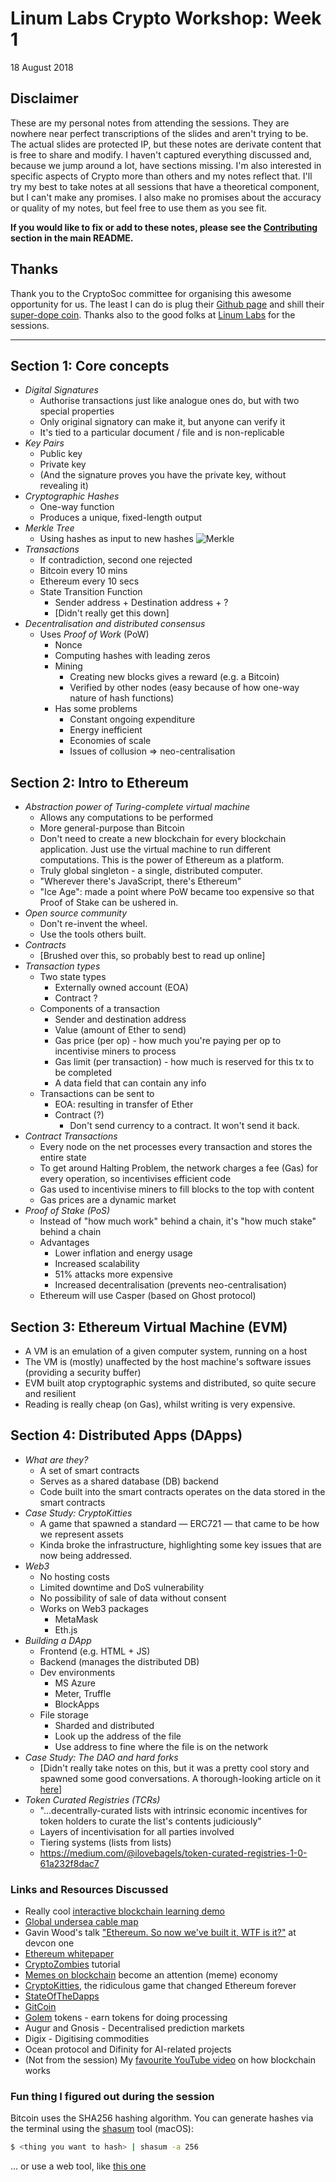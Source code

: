 # Linum Labs Crypto Workshop: Week 1
18 August 2018

## Disclaimer
These are my personal notes from attending the sessions. They are nowhere near perfect transcriptions of the slides and aren't trying to be. The actual slides are protected IP, but these notes are derivate content that is free to share and modify. I haven't captured everything discussed and, because we jump around a lot, have sections missing. I'm also interested in specific aspects of Crypto more than others and my notes reflect that. I'll try my best to take notes at all sessions that have a theoretical component, but I can't make any promises. I also make no promises about the accuracy or quality of my notes, but feel free to use them as you see fit. 

**If you would like to fix or add to these notes, please see the [Contributing](../README.md#contributing) section in the main README.**

## Thanks
Thank you to the CryptoSoc committee for organising this awesome opportunity for us. The least I can do is plug their [Github page](https://github.com/CryptoSoc) and shill their [super-dope coin](https://github.com/CryptoSoc/CryptoSocCoin). Thanks also to the good folks at [Linum Labs](https://linumlabs.com/) for the sessions.

--- 

## Section 1: Core concepts

- _Digital Signatures_
	- Authorise transactions just like analogue ones do, but with two special properties
	- Only original signatory can make it, but anyone can verify it
	- It's tied to a particular document / file and is non-replicable
- _Key Pairs_
	- Public key
	- Private key
	- (And the signature proves you have the private key, without revealing it)
- _Cryptographic Hashes_
	- One-way function 
	- Produces a unique, fixed-length output
- _Merkle Tree_
	- Using hashes as input to new hashes
	![Merkle](https://upload.wikimedia.org/wikipedia/commons/thumb/9/95/Hash_Tree.svg/640px-Hash_Tree.svg.png)
- _Transactions_
	- If contradiction, second one rejected
	- Bitcoin every 10 mins
	- Ethereum every 10 secs
	- State Transition Function
		- Sender address + Destination address + ?
		- [Didn't really get this down]
- _Decentralisation and distributed consensus_
	- Uses *Proof of Work* (PoW)
		- Nonce 
		- Computing hashes with leading zeros
		- Mining
			- Creating new blocks gives a reward (e.g. a Bitcoin)
			- Verified by other nodes (easy because of how one-way nature of hash functions)
		- Has some problems
			- Constant ongoing expenditure
			- Energy inefficient
			- Economies of scale
			- Issues of collusion => neo-centralisation

## Section 2: Intro to Ethereum

- _Abstraction power of Turing-complete virtual machine_
	- Allows any computations to be performed
	- More general-purpose than Bitcoin
	- Don't need to create a new blockchain for every blockchain application. Just use the virtual machine to run different computations. This is the power of Ethereum as a platform.
	- Truly global singleton - a single, distributed computer.
	- "Wherever there's JavaScript, there's Ethereum"
	- "Ice Age": made a point where PoW became too expensive so that Proof of Stake can be ushered in.
- _Open source community_
	- Don't re-invent the wheel. 
	- Use the tools others built.
- _Contracts_
	- [Brushed over this, so probably best to read up online]
- _Transaction types_
	- Two state types
		- Externally owned account (EOA)
		- Contract ?
	- Components of a transaction
		- Sender and destination address
		- Value (amount of Ether to send)
		- Gas price (per op) - how much you're paying per op to incentivise miners to process
		- Gas limit (per transaction) -  how much is reserved for this tx to be completed
		- A data field that can contain any info
	- Transactions can be sent to
		- EOA: resulting in transfer of Ether
		- Contract (?)
			- Don't send currency to a contract. It won't send it back.
- _Contract Transactions_
	- Every node on the net processes every transaction and stores the entire state
	- To get around Halting Problem, the network charges a fee (Gas) for every operation, so incentivises efficient code
	- Gas used to incentivise miners to fill blocks to the top with content
	- Gas prices are a dynamic market
- _Proof of Stake (PoS)_
	- Instead of "how much work" behind a chain, it's "how much stake" behind a chain
	- Advantages
		- Lower inflation and energy usage
		- Increased scalability
		- 51% attacks more expensive
		- Increased decentralisation (prevents neo-centralisation)
	- Ethereum will use Casper (based on Ghost protocol)

	
## Section 3: Ethereum Virtual Machine (EVM)

- A VM is an emulation of a given computer system, running on a host
- The VM is (mostly) unaffected by the host machine's software issues (providing a security buffer)
- EVM built atop cryptographic systems and distributed, so quite secure and resilient 
- Reading is really cheap (on Gas), whilst writing is very expensive.

## Section 4: Distributed Apps (DApps)

- _What are they?_
	- A set of smart contracts
	- Serves as a shared database (DB) backend
	- Code built into the smart contracts operates on the data stored in the smart contracts
- _Case Study: CryptoKitties_
	- A game that spawned a standard — ERC721 — that came to be how we represent assets
	- Kinda broke the infrastructure, highlighting some key issues that are now being addressed.
- _Web3_
	- No hosting costs
	- Limited downtime and DoS vulnerability
	- No possibility of sale of data without consent
	- Works on Web3 packages
		- MetaMask
		- Eth.js
- _Building a DApp_
	- Frontend (e.g. HTML + JS)
	- Backend (manages the distributed DB)
	- Dev environments
		- MS Azure
		- Meter, Truffle
		- BlockApps
	- File storage
		- Sharded and distributed
		- Look up the address of the file
		- Use address to fine where the file is on the network
- _Case Study: The DAO and hard forks_
	- [Didn't really take notes on this, but it was a pretty cool story and spawned some good conversations. A thorough-looking article on it [here](https://medium.com/swlh/the-story-of-the-dao-its-history-and-consequences-71e6a8a551ee)]
- _Token Curated Registries (TCRs)_
	- "...decentrally-curated lists with intrinsic economic incentives for token holders to curate the list's contents judiciously"
	- Layers of incentivisation for all parties involved
	- Tiering systems (lists from lists)
	- <https://medium.com/@ilovebagels/token-curated-registries-1-0-61a232f8dac7>

### Links and Resources Discussed

- Really cool [interactive blockchain learning demo](https://blockchaindemo.io/)
- [Global undersea cable map](https://www.submarinecablemap.com/)
- Gavin Wood's talk ["Ethereum. So now we've built it, WTF is it?"](https://www.youtube.com/watch?v=U_LK0t_qaPo) at devcon one
- [Ethereum whitepaper](https://github.com/ethereum/wiki/wiki/White-Paper)
- [CryptoZombies](https://cryptozombies.io/) tutorial
- [Memes on blockchain](https://medium.com/@cryptomemes/introducing-crypto-memes-the-game-that-takes-blockchain-and-memes-bonding-further-cf4e1a0dd30) become an attention (meme) economy
- [CryptoKitties](https://www.cryptokitties.co/), the ridiculous game that changed Ethereum forever
- [StateOfTheDapps](https://www.stateofthedapps.com) 
- [GitCoin](https://gitcoin.co/)
- [Golem](https://golem.network/) tokens - earn tokens for doing processing
- Augur and Gnosis - Decentralised prediction markets
- Digix - Digitising commodities 
- Ocean protocol and Difinity for AI-related projects
- (Not from the session) My [favourite YouTube video](https://www.youtube.com/watch?v=bBC-nXj3Ng4) on how blockchain works

### Fun thing I figured out during the session

Bitcoin uses the SHA256 hashing algorithm. You can generate hashes via the terminal using the [shasum](https://ss64.com/osx/shasum.html) tool (macOS):

```bash
$ <thing you want to hash> | shasum -a 256
```

... or use a web tool, like [this one](https://passwordsgenerator.net/sha256-hash-generator/)



